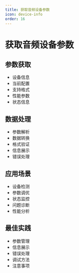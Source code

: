 ```yaml
---
title: 获取音频设备参数
icon: device-info
order: 16
---
```


# 获取音频设备参数

## 参数获取
- 设备信息
- 当前配置
- 支持格式
- 性能参数
- 状态信息

## 数据处理
- 参数解析
- 数据转换
- 格式验证
- 信息展示
- 错误处理

## 应用场景
- 设备检测
- 参数调优
- 状态监控
- 问题诊断
- 性能分析

## 最佳实践
- 参数管理
- 信息展示
- 错误处理
- 调试方法
- 注意事项
